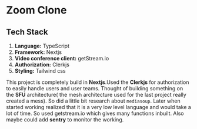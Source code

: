 # Zoom Clone
## Tech Stack
1. **Language:** TypeScript
2. **Framework:** Nextjs
3. **Video conference client:** getStream.io
4. **Authorization:** Clerkjs
5. **Styling:** Tailwind css
   
This project is completely build in **Nextjs**.Used the **Clerkjs** for authorization to easily handle users and user teams. Thought of building something on the **SFU** architecture( the mesh architecture used for the last project really created a mess). So did a little bit research about `mediasoup`. Later when started working realized that it is a very low level language and would take a lot of time. So used getstream.io which gives many functions inbuilt. Also maybe could add **sentry** to monitor the working.
